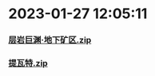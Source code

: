 # 2023-01-27 12:05:11

### [层岩巨渊·地下矿区.zip](https://raw.githubusercontent.com/Sam5440/Genshin_Impact_Teleport_Files/main/Genshin_Impact_Teleport/AutoGeneratePoint/Points%28SortByItemKind%29%5Bver3.1-Test%5D%5Bcn-en%5D%5B2022-10-25%5D/TeleportAll%20%5Bv3.1%5D%5B20M-2%5D%5B3M-yoffset%5D%5BCN%5D/%E7%9F%BF%E7%89%A9/%E5%A4%9C%E6%B3%8A%E7%9F%B3/%E5%B1%82%E5%B2%A9%E5%B7%A8%E6%B8%8A%C2%B7%E5%9C%B0%E4%B8%8B%E7%9F%BF%E5%8C%BA.zip)

### [提瓦特.zip](https://raw.githubusercontent.com/Sam5440/Genshin_Impact_Teleport_Files/main/Genshin_Impact_Teleport/AutoGeneratePoint/Points%28SortByItemKind%29%5Bver3.1-Test%5D%5Bcn-en%5D%5B2022-10-25%5D/TeleportAll%20%5Bv3.1%5D%5B20M-2%5D%5B3M-yoffset%5D%5BCN%5D/%E7%9F%BF%E7%89%A9/%E5%A4%9C%E6%B3%8A%E7%9F%B3/%E6%8F%90%E7%93%A6%E7%89%B9.zip)

